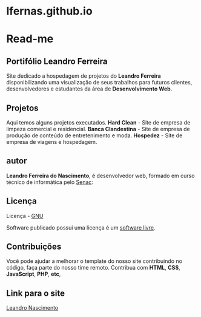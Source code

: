 # lfernas.github.io

# Read-me


## Portifólio Leandro Ferreira

Site dedicado a hospedagem de projetos do **Leandro Ferreira** disponibilizando uma visualização de seus trabalhos para futuros clientes, desenvolvedores e estudantes da área de **Desenvolvimento Web**. 

## Projetos

Aqui temos alguns projetos executados.
**Hard Clean** - Site de empresa de limpeza comercial e residencial.
**Banca Clandestina** - Site de empresa de produção de conteúdo de entretenimento e moda.
**Hospedez** - Site de empresa de viagens e hospedagem.


## autor

**Leandro Ferreira do Nascimento**, é desenvolvedor web, formado em curso técnico de informática pelo [Senac](https://khan.github.io/KaTeX/):



## Licença

Licença - [GNU]([https://www.gnu.org/licenses/licenses.pt-br.html](https://www.gnu.org/licenses/licenses.pt-br.html))

  Software publicado  possui uma licença é um [software livre](https://www.gnu.org/philosophy/free-sw.html). 


## Contribuições

Você pode ajudar a melhorar o template do nosso site contribuindo no código, faça parte do nosso time remoto.
Contribua com **HTML**, **CSS**, **JavaScript**, **PHP**, **etc**,

## Link para o site

[Leandro Nascimento]()
